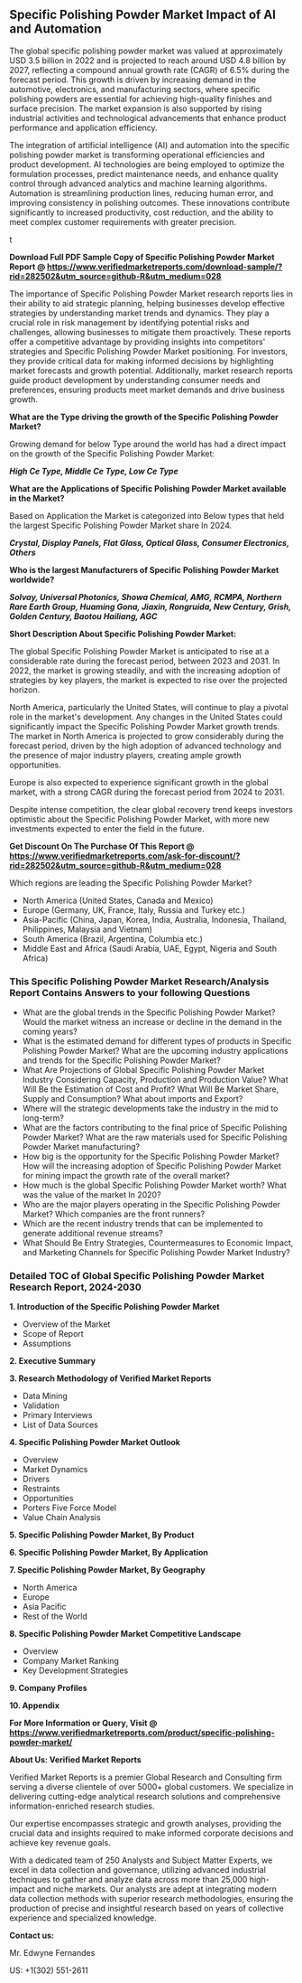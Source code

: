 <h2>Specific Polishing Powder Market Impact of AI and Automation</h2><p>The global specific polishing powder market was valued at approximately USD 3.5 billion in 2022 and is projected to reach around USD 4.8 billion by 2027, reflecting a compound annual growth rate (CAGR) of 6.5% during the forecast period. This growth is driven by increasing demand in the automotive, electronics, and manufacturing sectors, where specific polishing powders are essential for achieving high-quality finishes and surface precision. The market expansion is also supported by rising industrial activities and technological advancements that enhance product performance and application efficiency.</p><p>The integration of artificial intelligence (AI) and automation into the specific polishing powder market is transforming operational efficiencies and product development. AI technologies are being employed to optimize the formulation processes, predict maintenance needs, and enhance quality control through advanced analytics and machine learning algorithms. Automation is streamlining production lines, reducing human error, and improving consistency in polishing outcomes. These innovations contribute significantly to increased productivity, cost reduction, and the ability to meet complex customer requirements with greater precision.</p>t</p><p id="" class=""><strong>Download Full PDF Sample Copy of Specific Polishing Powder Market Report @ <a href="https://www.verifiedmarketreports.com/download-sample/?rid=282502&utm_source=github-R&utm_medium=028" target="_blank">https://www.verifiedmarketreports.com/download-sample/?rid=282502&utm_source=github-R&utm_medium=028</a></strong></p><p>The importance of&nbsp;Specific Polishing Powder Market research reports lies in their ability to aid strategic planning, helping businesses develop effective strategies by understanding market trends and dynamics. They play a crucial role in risk management by identifying potential risks and challenges, allowing businesses to mitigate them proactively. These reports offer a competitive advantage by providing insights into competitors' strategies and Specific Polishing Powder Market positioning. For investors, they provide critical data for making informed decisions by highlighting market forecasts and growth potential. Additionally, market research reports guide product development by understanding consumer needs and preferences, ensuring products meet market demands and drive business growth.</p><p><strong>What are the&nbsp;Type driving the growth of the Specific Polishing Powder Market?</strong></p><p id="" class="">Growing demand for below Type around the world has had a direct impact on the growth of the Specific Polishing Powder Market:</p><em><strong>High Ce Type, Middle Ce Type, Low Ce Type</strong></em></p><strong>What are the&nbsp;Applications&nbsp;of Specific Polishing Powder Market available in the Market?</strong></p><p id="" class="">Based on Application the Market is categorized into Below types that held the largest Specific Polishing Powder Market share In 2024.</p><em><strong>Crystal, Display Panels, Flat Glass, Optical Glass, Consumer Electronics, Others</strong></em></p><strong>Who is the largest Manufacturers of Specific Polishing Powder Market worldwide?</strong></p><p><em><strong>Solvay, Universal Photonics, Showa Chemical, AMG, RCMPA, Northern Rare Earth Group, Huaming Gona, Jiaxin, Rongruida, New Century, Grish, Golden Century, Baotou Hailiang, AGC</strong></em></p><p id="" class=""><strong>Short Description About Specific Polishing Powder Market:</strong></p><p>The global Specific Polishing Powder Market is anticipated to rise at a considerable rate during the forecast period, between 2023 and 2031. In 2022, the market is growing steadily, and with the increasing adoption of strategies by key players, the market is expected to rise over the projected horizon.</p><p>North America, particularly the United States, will continue to play a pivotal role in the market's development. Any changes in the United States could significantly impact the Specific Polishing Powder Market growth trends. The market in North America is projected to grow considerably during the forecast period, driven by the high adoption of advanced technology and the presence of major industry players, creating ample growth opportunities.</p><p>Europe is also expected to experience significant growth in the global market, with a strong CAGR during the forecast period from 2024 to 2031.</p><p>Despite intense competition, the clear global recovery trend keeps investors optimistic about the Specific Polishing Powder Market, with more new investments expected to enter the field in the future.</p><p id="" class=""><strong>Get Discount On The Purchase Of This Report @ <a href="https://www.verifiedmarketreports.com/ask-for-discount/?rid=282502&utm_source=github-R&utm_medium=028" target="_blank">https://www.verifiedmarketreports.com/ask-for-discount/?rid=282502&utm_source=github-R&utm_medium=028</a></strong></p>Which regions are leading the Specific Polishing Powder Market?</p><ul><li>North America (United States, Canada and Mexico)</li><li>Europe (Germany, UK, France, Italy, Russia and Turkey etc.)</li><li>Asia-Pacific (China, Japan, Korea, India, Australia, Indonesia, Thailand, Philippines, Malaysia and Vietnam)</li><li>South America (Brazil, Argentina, Columbia etc.)</li><li>Middle East and Africa (Saudi Arabia, UAE, Egypt, Nigeria and South Africa)</li></ul><h3 id="" class="">This Specific Polishing Powder Market Research/Analysis Report Contains Answers to your following Questions</h3><ul><li>What are the global trends in the Specific Polishing Powder Market? Would the market witness an increase or decline in the demand in the coming years?</li><li>What is the estimated demand for different types of products in Specific Polishing Powder Market? What are the upcoming industry applications and trends for the Specific Polishing Powder Market?</li><li>What Are Projections of Global Specific Polishing Powder Market Industry Considering Capacity, Production and Production Value? What Will Be the Estimation of Cost and Profit? What Will Be Market Share, Supply and Consumption? What about imports and Export?</li><li>Where will the strategic developments take the industry in the mid to long-term?</li><li>What are the factors contributing to the final price of Specific Polishing Powder Market? What are the raw materials used for Specific Polishing Powder Market manufacturing?</li><li>How big is the opportunity for the Specific Polishing Powder Market? How will the increasing adoption of Specific Polishing Powder Market for mining impact the growth rate of the overall market?</li><li>How much is the global Specific Polishing Powder Market worth? What was the value of the market In 2020?</li><li>Who are the major players operating in the Specific Polishing Powder Market? Which companies are the front runners?</li><li>Which are the recent industry trends that can be implemented to generate additional revenue streams?</li><li>What Should Be Entry Strategies, Countermeasures to Economic Impact, and Marketing Channels for Specific Polishing Powder Market Industry?</li></ul><h3 id="" class="">Detailed TOC of Global Specific Polishing Powder Market Research Report, 2024-2030</h3><p id="" class=""><strong>1. Introduction of the Specific Polishing Powder Market</strong></p><ul><li>Overview of the Market</li><li>Scope of Report</li><li>Assumptions</li></ul><p id="" class=""><strong>2. Executive Summary</strong></p><p id="" class=""><strong>3. Research Methodology of Verified Market Reports</strong></p><ul><li>Data Mining</li><li>Validation</li><li>Primary Interviews</li><li>List of Data Sources</li></ul><p id="" class=""><strong>4. Specific Polishing Powder Market Outlook</strong></p><ul><li>Overview</li><li>Market Dynamics</li><li>Drivers</li><li>Restraints</li><li>Opportunities</li><li>Porters Five Force Model</li><li>Value Chain Analysis</li></ul><p id="" class=""><strong>5. Specific Polishing Powder Market, By Product</strong></p><p id="" class=""><strong>6. Specific Polishing Powder Market, By Application</strong></p><p id="" class=""><strong>7. Specific Polishing Powder Market, By Geography</strong></p><ul><li>North America</li><li>Europe</li><li>Asia Pacific</li><li>Rest of the World</li></ul><p id="" class=""><strong>8. Specific Polishing Powder Market Competitive Landscape</strong></p><ul><li>Overview</li><li>Company Market Ranking</li><li>Key Development Strategies</li></ul><p id="" class=""><strong>9. Company Profiles</strong></p><p id="" class=""><strong>10. Appendix</strong></p><p id="" class=""><strong>For More Information or Query, Visit @ <a href="https://www.verifiedmarketreports.com/product/specific-polishing-powder-market/" target="_blank">https://www.verifiedmarketreports.com/product/specific-polishing-powder-market/</a></strong></p><p id="" class=""><strong>About Us: Verified Market Reports</strong></p><p id="" class="">Verified Market Reports is a premier Global Research and Consulting firm serving a diverse clientele of over 5000+ global customers. We specialize in delivering cutting-edge analytical research solutions and comprehensive information-enriched research studies.</p><p id="" class="">Our expertise encompasses strategic and growth analyses, providing the crucial data and insights required to make informed corporate decisions and achieve key revenue goals.</p><p id="" class="">With a dedicated team of 250 Analysts and Subject Matter Experts, we excel in data collection and governance, utilizing advanced industrial techniques to gather and analyze data across more than 25,000 high-impact and niche markets. Our analysts are adept at integrating modern data collection methods with superior research methodologies, ensuring the production of precise and insightful research based on years of collective experience and specialized knowledge.</p><p id="" class=""><strong>Contact us:</strong></p><p id="" class="">Mr. Edwyne Fernandes</p><p id="" class="">US: +1(302) 551-2611</p>